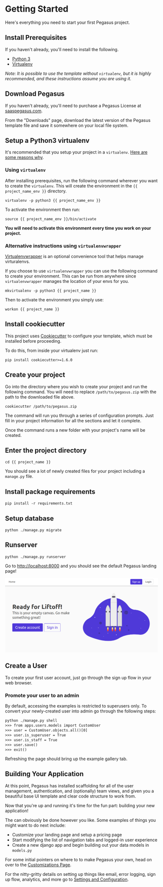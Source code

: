 Getting Started
===============

Here's everything you need to start your first Pegasus project.

## Install Prerequisites

If you haven't already, you'll need to install the following.

- [Python 3](https://www.python.org/downloads/)
- [Virtualenv](https://virtualenv.pypa.io/en/stable/)

*Note: It is possible to use the template without `virtualenv`, 
but it is highly recommended, and these instructions assume you are using it.*

## Download Pegasus

If you haven't already, you'll need to purchase a Pegasus License at [saaspegasus.com](http://www.saaspegasus.com/).

From the "Downloads" page, download the latest version of the Pegasus template file and save it somewhere on your local file system.

## Setup a Python3 virtualenv

It's recommended that you setup your project in a `virtualenv`.
[Here are some reasons why](https://help.pythonanywhere.com/pages/VirtualenvsExplained/).
 
### Using `virtualenv`

After installing prerequisites, run the following command wherever you want to create
the `virtualenv`. This will create the environment in the `{{ project_name_env }}` directory.

```
virtualenv -p python3 {{ project_name_env }}
```

To activate the environment then run:

```
source {{ project_name_env }}/bin/activate
```

**You will need to activate this environment every time you work on your project.**

### Alternative instructions using `virtualenvwrapper`

[Virtualenvwrapper](https://virtualenvwrapper.readthedocs.io/en/latest/) is an optional convenience 
tool that helps manage virturalenvs. 
 
If you choose to use `virtualenvwrapper` you can use the following command to create your environment.
This can be run from anywhere since `virtualenvwrapper` manages the location of your envs for you.

```
mkvirtualenv -p python3 {{ project_name }}
```

Then to activate the environment you simply use:

```
workon {{ project_name }}
```

## Install cookiecutter

This project uses [Cookiecutter](https://cookiecutter.readthedocs.io/en/latest/) to configure your template,
which must be installed before proceeding.

To do this, from inside your virtualenv just run:

```
pip install cookiecutter>=1.6.0
```

## Create your project

Go into the directory where you wish to create your project and run the following command.
You will need to replace `/path/to/pegasus.zip` with the path to the downloaded file above.

```
cookiecutter /path/to/pegasus.zip
```

The command will run you through a series of configuration prompts. 
Just fill in your project information for all the sections and let it complete.

Once the command runs a new folder with your project's name will be created.

## Enter the project directory

```
cd {{ project_name }}
```

You should see a lot of newly created files for your project including a `manage.py` file.

## Install package requirements

```
pip install -r requirements.txt
```

## Setup database

```
python ./manage.py migrate
```

## Runserver

```
python ./manage.py runserver
```

Go to [http://localhost:8000](http://localhost:8000) and you should see the default Pegasus landing page!

![](images/pegasus-landing-page.png)

## Create a User

To create your first user account, just go through the sign up flow in your web browser.

### Promote your user to an admin

By default, accessing the examples is restricted to superusers only.
To convert your newly-created user into admin go through the following steps:

```
python ./manage.py shell
>>> from apps.users.models import CustomUser
>>> user = CustomUser.objects.all()[0]
>>> user.is_superuser = True
>>> user.is_staff = True
>>> user.save()
>>> exit()
``` 

Refreshing the page should bring up the example gallery tab.

## Building Your Application

At this point, Pegasus has installed scaffolding for all of the user management, authentication, and (optionally) team views,
and given you a beautiful base UI template and clear code structure to work from. 
 
Now that you're up and running it's time for the fun part: building your new application!

The can obviously be done however you like.
Some examples of things you might want to do next include:

- Customize your landing page and setup a pricing page
- Start modifying the list of navigation tabs and logged-in user experience
- Create a new django app and begin building out your data models in `models.py`

For some initial pointers on where to to make Pegasus your own, head on over to the [Customizations Page](/customizations).

For the nitty-gritty details on setting up things like email, error logging, sign up flow, analytics, and more 
go to [Settings and Configuration](/configuration).
